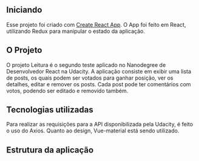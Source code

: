 ## Iniciando

Esse projeto foi criado com [Create React App](https://github.com/facebookincubator/create-react-app).
O App foi feito em React, utilizando Redux para manipular o estado da aplicação.

## O Projeto

O projeto Leitura é o segundo teste aplicado no Nanodegree de Desenvolvedor React na Udacity.
A aplicação consiste em exibir uma lista de posts, os quais podem ser votados para ganhar posição, ver os detalhes, editar
e remover os posts. Cada post pode ter comentários com votos, podendo ser editado e removido também.

## Tecnologias utilizadas

Para realizar as requisições para a API disponibilizada pela Udacity, é feito o uso do Axios.
Quanto ao design, Vue-material está sendo utilizado.

## Estrutura da aplicação

